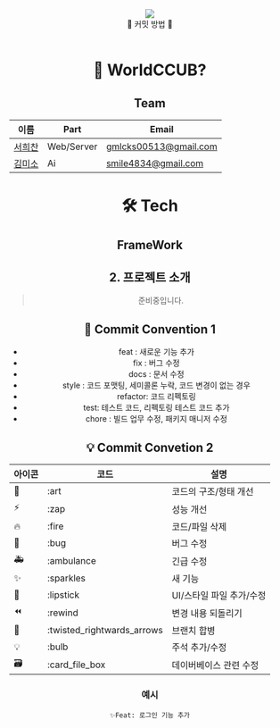 <div align="center">
<div><img src="https://capsule-render.vercel.app/api?type=waving&color=0:521cf2,100:42c330&height=200&section=header&text=WorldCCUB&fontSize=90" /></div>
<div align="center">
👋 커밋 방법 👋
  </div>
<br>

# 👋 WorldCCUB?

## Team

| 이름                                   | Part       | Email                   |
| -------------------------------------- | ---------- | ----------------------- |
| [서희찬](https://github.com/seochan99) | Web/Server | <gmlcks00513@gmail.com> |
| [김미소](https://github.com/MeMe4834)  | Ai         | <smile4834@gmail.com>   |

# 🛠️ Tech

## FrameWork

## 2. 프로젝트 소개

> 준비중입니다.

## 🎯 Commit Convention 1

-   feat : 새로운 기능 추가
-   fix : 버그 수정
-   docs : 문서 수정
-   style : 코드 포맷팅, 세미콜론 누락, 코드 변경이 없는 경우
-   refactor: 코드 리펙토링
-   test: 테스트 코드, 리펙토링 테스트 코드 추가
-   chore : 빌드 업무 수정, 패키지 매니저 수정

## 💡 Commit Convetion 2

| 아이콘 | 코드                       | 설명                     |
| ------ | -------------------------- | ------------------------ |
| 🎨     | :art                       | 코드의 구조/형태 개선    |
| ⚡️    | :zap                       | 성능 개선                |
| 🔥     | :fire                      | 코드/파일 삭제           |
| 🐛     | :bug                       | 버그 수정                |
| 🚑     | :ambulance                 | 긴급 수정                |
| ✨     | :sparkles                  | 새 기능                  |
| 💄     | :lipstick                  | UI/스타일 파일 추가/수정 |
| ⏪     | :rewind                    | 변경 내용 되돌리기       |
| 🔀     | :twisted_rightwards_arrows | 브랜치 합병              |
| 💡     | :bulb                      | 주석 추가/수정           |
| 🗃      | :card_file_box             | 데이버베이스 관련 수정   |

### 예시

`✨Feat: 로그인 기능 추가`
